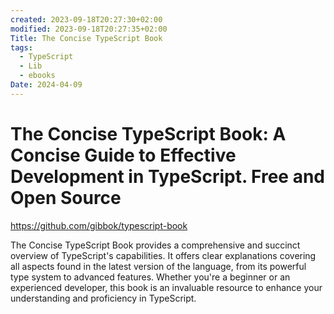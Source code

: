 ```yaml
---
created: 2023-09-18T20:27:30+02:00
modified: 2023-09-18T20:27:35+02:00
Title: The Concise TypeScript Book
tags:
  - TypeScript
  - Lib
  - ebooks
Date: 2024-04-09
---
```


 
# The Concise TypeScript Book: A Concise Guide to Effective Development in TypeScript. Free and Open Source

https://github.com/gibbok/typescript-book

The Concise TypeScript Book provides a comprehensive and succinct overview of TypeScript's capabilities. It offers clear explanations covering all aspects found in the latest version of the language, from its powerful type system to advanced features. Whether you're a beginner or an experienced developer, this book is an invaluable resource to enhance your understanding and proficiency in TypeScript.
